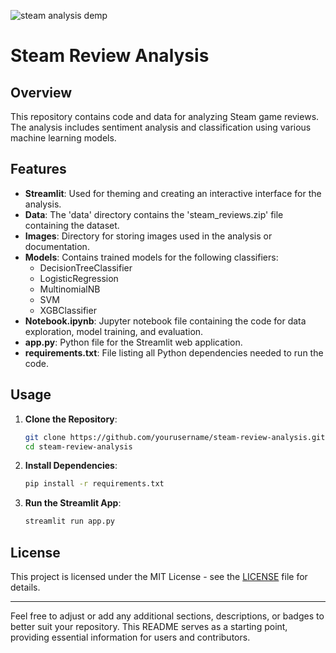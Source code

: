 ![steam analysis demp](https://github.com/SayedShaun/Steam-Review-Analysis/assets/126845316/15ff16de-e925-493b-8f05-e474844511b2)

# Steam Review Analysis

## Overview

This repository contains code and data for analyzing Steam game reviews. The analysis includes sentiment analysis and classification using various machine learning models.

## Features

- **Streamlit**: Used for theming and creating an interactive interface for the analysis.
- **Data**: The 'data' directory contains the 'steam_reviews.zip' file containing the dataset.
- **Images**: Directory for storing images used in the analysis or documentation.
- **Models**: Contains trained models for the following classifiers:
  - DecisionTreeClassifier
  - LogisticRegression
  - MultinomialNB
  - SVM
  - XGBClassifier
- **Notebook.ipynb**: Jupyter notebook file containing the code for data exploration, model training, and evaluation.
- **app.py**: Python file for the Streamlit web application.
- **requirements.txt**: File listing all Python dependencies needed to run the code.

## Usage

1. **Clone the Repository**:

    ```bash
    git clone https://github.com/yourusername/steam-review-analysis.git
    cd steam-review-analysis
    ```

2. **Install Dependencies**:

    ```bash
    pip install -r requirements.txt
    ```

3. **Run the Streamlit App**:

    ```bash
    streamlit run app.py
    ```

## License

This project is licensed under the MIT License - see the [LICENSE](LICENSE) file for details.

---

Feel free to adjust or add any additional sections, descriptions, or badges to better suit your repository. This README serves as a starting point, providing essential information for users and contributors.
